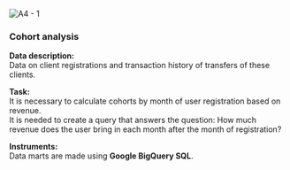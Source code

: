 ![A4 - 1](https://user-images.githubusercontent.com/119155885/205064527-8a58fd4b-09ee-4bee-8777-843e0ee56d29.png)
 
### Cohort analysis
 
**Data description:**  
Data on client registrations and transaction history of transfers of these clients.
 
**Task:**  
It is necessary to calculate cohorts by month of user registration based on revenue.    
It is needed to create a query that answers the question: How much revenue does the user bring in each month after the month of registration?

**Instruments:**  
Data marts are made using **Google BigQuery SQL**.  
